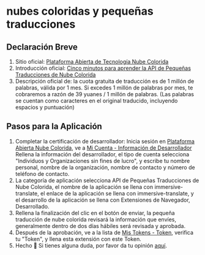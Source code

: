 # nubes coloridas y pequeñas traducciones

## Declaración Breve

1. Sitio oficial: [Plataforma Abierta de Tecnología Nube Colorida](https://dashboard.caiyunapp.com/)
2. Introducción oficial: [Cinco minutos para aprender la API de Pequeñas Traducciones de Nube Colorida](https://docs.caiyunapp.com/blog/2018/09/03/lingocloud-api/)
3. Descripción oficial de: la cuota gratuita de traducción es de 1 millón de palabras, válida por 1 mes. Si excedes 1 millón de palabras por mes, te cobraremos a razón de 39 yuanes / 1 millón de palabras. (Las palabras se cuentan como caracteres en el original traducido, incluyendo espacios y puntuación)

## Pasos para la Aplicación

1. Completar la certificación de desarrollador: Inicia sesión en [Plataforma Abierta Nube Colorida](https://dashboard.caiyunapp.com/), ve a [Mi Cuenta - Información de Desarrollador](https://dashboard.caiyunapp.com/user/user/info/) Rellena la información del desarrollador, el tipo de cuenta selecciona "Individuos y Organizaciones sin fines de lucro", y escribe tu nombre personal, nombre de la organización, nombre de contacto y número de teléfono de contacto.
2. La categoría de aplicación selecciona API de Pequeñas Traducciones de Nube Colorida, el nombre de la aplicación se llena con immersive-translate, el enlace de la aplicación se llena con immersive-translate, y el desarrollo de la aplicación se llena con Extensiones de Navegador, Desarrollado.
3. Rellena la finalización del clic en el botón de enviar, la pequeña traducción de nube colorida revisará la información que envíes, generalmente dentro de dos días hábiles será revisada y aprobada.
4. Después de la aprobación, ve a la lista de [Mis Tokens - Token](https://dashboard.caiyunapp.com/v1/token/), verifica tu "Token", y llena esta extensión con este Token.
5. Hecho 🎉 Si tienes alguna duda, por favor da tu opinión [aquí](https://github.com/immersive-translate/immersive-translate/issues/137).